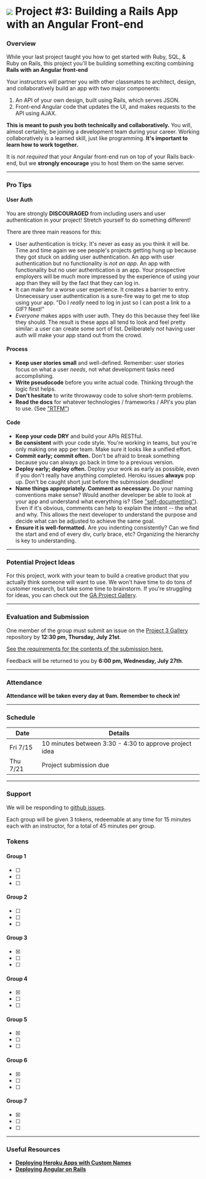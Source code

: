 # ![](https://ga-dash.s3.amazonaws.com/production/assets/logo-9f88ae6c9c3871690e33280fcf557f33.png) Project #3: Building a Rails App with an Angular Front-end

### Overview

While your last project taught you how to get started with Ruby, SQL, & Ruby on Rails, this project you'll be building something exciting combining **Rails with an Angular front-end**

Your instructors will partner you with other classmates to architect, design, and collaboratively build an app with two major components:

1. An API of your own design, built using Rails, which serves JSON.
2. Front-end Angular code that updates the UI, and makes requests to the API using AJAX.

**This is meant to push you both technically and collaboratively.**  You will, almost certainly, be joining a development team during your career.  Working collaboratively is a learned skill, just like programming. **It's important to learn how to work together.**

It is *not required* that your Angular front-end run on top of your Rails back-end, but we **strongly encourage** you to host them on the same server.

---

### Pro Tips

#### User Auth

You are strongly **DISCOURAGED** from including users and user authentication in your project! Stretch yourself to do something different!

There are three main reasons for this:
- User authentication is tricky. It's never as easy as you think it will be. Time and time again we see people's projects getting hung up because they got stuck on adding user authentication. An app with user authentication but no functionality is *not an app*. An app with functionality but no user authentication *is* an app. Your prospective employers will be much more impressed by the experience of using your app than they will by the fact that they can log in.
- It can make for a worse user experience. It creates a barrier to entry. Unnecessary user authentication is a sure-fire way to get me to stop using your app. "Do I *really* need to log in just so I can post a link to a GIF? Next!"
- *Everyone* makes apps with user auth. They do this because they feel like they should. The result is these apps all tend to look and feel pretty similar: a user can create some sort of list. Deliberately *not* having user auth will make your app stand out from the crowd.

#### Process

* **Keep user stories small** and well-defined. Remember: user stories focus on what a user *needs*, not what development tasks need accomplishing.
* **Write pseudocode** before you write actual code. Thinking through the logic first helps.
* **Don't hesitate** to write throwaway code to solve short-term problems.
* **Read the docs** for whatever technologies / frameworks / API's you plan to use. (See ["RTFM"](https://en.wikipedia.org/wiki/RTFM))

#### Code

* **Keep your code DRY** and build your APIs RESTful.
* **Be consistent** with your code style. You're working in teams, but you're only making one app per team. Make sure it looks like a unified effort.
* **Commit early; commit often.** Don't be afraid to break something because you can always go back in time to a previous version.
* **Deploy early; deploy often.** Deploy your work as early as possible, even if you don't really have anything completed. Heroku issues **always** pop up. Don't be caught short just before the submission deadline!
* **Name things appropriately.  Comment as necessary.** Do your naming conventions make sense? Would another developer be able to look at your app and understand what everything is? (See ["self-documenting"](https://en.wikipedia.org/wiki/Self-documenting)).  Even if it's obvious, comments can help to explain the intent -- the what and why.  This allows the next developer to understand the purpose and decide what can be adjusted to achieve the same goal.
* **Ensure it is well-formatted.** Are you indenting consistently? Can we find the start and end of every div, curly brace, etc?  Organizing the hierarchy is key to understanding.


---

### Potential Project Ideas

For this project, work with your team to build a creative product that you actually think someone will want to use. We won't have time to do tons of customer research, but take some time to brainstorm. If you're struggling for ideas, you can check out the [GA Project Gallery](http://gallery.ga.co).

---

### Evaluation and Submission

One member of the group must submit an issue on the [Project 3 Gallery](https://github.com/ga-dc/wdi9-project3-gallery) repository by **12:30 pm, Thursday, July 21st**.

[See the requirements for the contents of the submission here.](evaluation.md#Submission)

Feedback will be returned to you by **6:00 pm, Wednesday, July 27th**.

---

### Attendance

**Attendance will be taken every day at 9am. Remember to check in!**

---

### Schedule

| Date       | Details |
|------------|------|
| Fri 7/15   | 10 minutes between 3:30  - 4:30 to approve project idea|
| Thu 7/21   | Project submission due |

---

### Support

We will be responding to [github issues](https://github.com/ga-wdi-exercises/project3/issues).

Each group will be given 3 tokens, redeemable at any time for 15 minutes each with an instructor, for a total of 45 minutes per group.

### Tokens

#### Group 1

- [ ]
- [ ]
- [ ]

#### Group 2

- [ ]
- [ ]
- [ ]

#### Group 3

- [x]
- [ ]
- [ ]

#### Group 4

- [x]
- [ ]
- [ ]

#### Group 5

- [x]
- [ ]
- [ ]

#### Group 6

- [x]
- [ ]
- [ ]

#### Group 7

- [x]
- [ ]
- [ ]

---

### Useful Resources

* **[Deploying Heroku Apps with Custom Names](https://devcenter.heroku.com/articles/renaming-apps)**
* **[Deploying Angular on Rails](https://github.com/ga-wdi-lessons/angular-on-rails/blob/master/walkthrough.md#commit-deploy)**
